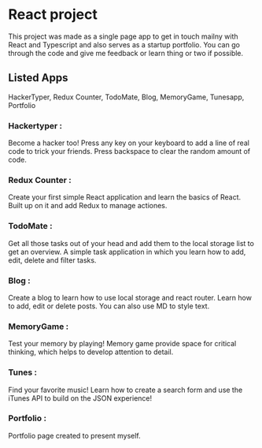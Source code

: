 # React project 

This project was made as a single page app to get in touch mailny with React and Typescript and also serves as a startup portfolio.
You can go through the code and give me feedback or learn thing or two if possible. 

## Listed Apps 

HackerTyper, Redux Counter, TodoMate, Blog, MemoryGame, Tunesapp, Portfolio

### Hackertyper :

Become a hacker too! Press any key on your keyboard to add a line of real code to trick your friends. Press backspace to clear the random amount of code.

### Redux Counter :

Create your first simple React application and learn the basics of React. Built up on it and add Redux to manage actiones.

### TodoMate : 

Get all those tasks out of your head and add them to the local storage list to get an overview. A simple task application in which you learn how to add, edit, delete and filter tasks.

### Blog : 

Create a blog to learn how to use local storage and react router. Learn how to add, edit or delete posts. You can also use MD to style text.

### MemoryGame : 

Test your memory by playing! Memory game provide space for critical thinking, which helps to develop attention to detail.

### Tunes :

Find your favorite music! Learn how to create a search form and use the iTunes API to build on the JSON experience!

### Portfolio :

Portfolio page created to present myself. 

